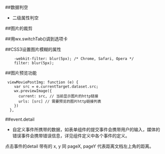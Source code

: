 ##数据判空

- 二级属性判空


##图片的裁剪



##用wx.switchTab()调到选项卡



##CSS3设置图片模糊的属性

```
    -webkit-filter: blur(5px); /* Chrome, Safari, Opera */
    filter: blur(5px);
```




##图片预览功能

```
 viewMoviePostImg: function (e) {
    var src = e.currentTarget.dataset.src;
    wx.previewImage({
      current: src, // 当前显示图片的http链接
      urls: [src] // 需要预览的图片http链接列表
    })
  },
```



##event.detail

- 自定义事件所携带的数据，如表单组件的提交事件会携带用户的输入，媒体的错误事件会携带错误信息，详见组件定义中各个事件的定义。

点击事件的detail 带有的 x, y 同 pageX, pageY 代表距离文档左上角的距离。



